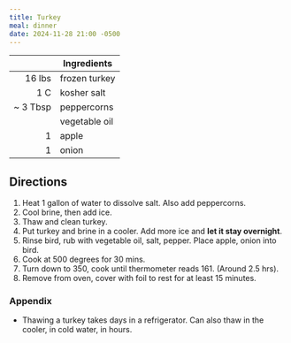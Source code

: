```yaml
---
title: Turkey
meal: dinner
date: 2024-11-28 21:00 -0500
---
```


|| Ingredients |
|-:|-|
16 lbs   | frozen turkey
1 C      | kosher salt
~ 3 Tbsp | peppercorns
&nbsp;   | vegetable oil
1        | apple
1        | onion

## Directions

1. Heat 1 gallon of water to dissolve salt. Also add peppercorns.
2. Cool brine, then add ice.
3. Thaw and clean turkey.
4. Put turkey and brine in a cooler. Add more ice and **let it stay overnight**.
5. Rinse bird, rub with vegetable oil, salt, pepper. Place apple, onion into bird.
6. Cook at 500 degrees for 30 mins.
7. Turn down to 350, cook until thermometer reads 161. (Around 2.5 hrs).
8. Remove from oven, cover with foil to rest for at least 15 minutes.

### Appendix

* Thawing a turkey takes days in a refrigerator. Can also thaw in the cooler, in cold water, in hours.
